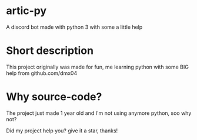 # artic-py
A discord bot made with python 3 with some a little help
# Short description
This project originally was made for fun, me learning python with some BIG help from github.com/dmx04
# Why source-code?
The project just made 1 year old and I'm not using anymore python, soo why not?

Did my project help you? give it a star, thanks!
